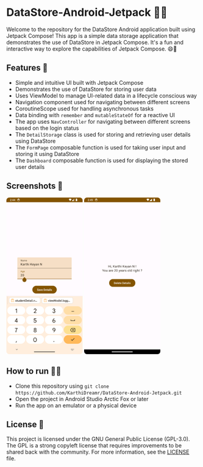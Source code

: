 # DataStore-Android-Jetpack 🎉📱

Welcome to the repository for the DataStore Android application built using Jetpack Compose! This app is a simple data storage application that demonstrates the use of DataStore in Jetpack Compose. It's a fun and interactive way to explore the capabilities of Jetpack Compose. 😄🚀

## Features 🎯

- Simple and intuitive UI built with Jetpack Compose
- Demonstrates the use of DataStore for storing user data
- Uses ViewModel to manage UI-related data in a lifecycle conscious way
- Navigation component used for navigating between different screens
- CoroutineScope used for handling asynchronous tasks
- Data binding with `remember` and `mutableStateOf` for a reactive UI
- The app uses `NavController` for navigating between different screens based on the login status
- The `DetailStorage` class is used for storing and retrieving user details using DataStore
- The `FormPage` composable function is used for taking user input and storing it using DataStore
- The `Dashboard` composable function is used for displaying the stored user details

## Screenshots 📸

<img src="assets/screen1.png" width="200"/> <img src="assets/screen2.png" width="200"/> 

## How to run 🏃‍♂️

- Clone this repository using `git clone https://github.com/KarthiDreamr/DataStore-Android-Jetpack.git`
- Open the project in Android Studio Arctic Fox or later
- Run the app on an emulator or a physical device

## License 📝

This project is licensed under the GNU General Public License (GPL-3.0). The GPL is a strong copyleft license that requires improvements to be shared back with the community. For more information, see the [LICENSE](LICENSE) file.
